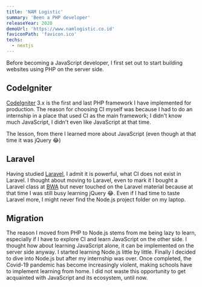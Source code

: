 ```yaml
---
title: 'NAM Logistic'
summary: 'Been a PHP developer'
releaseYear: 2020
demoUrl: 'https://www.namlogistic.co.id'
faviconPath: 'favicon.ico'
techs:
  - nextjs
---
```


Before becoming a JavaScript developer, I first set out to start building websites using PHP on the server side.

## CodeIgniter

[CodeIgniter](https://codeigniter.com/) 3.x is the first and last PHP framework I have implemented for production. The reason for choosing CI myself was because I had to do an internship in a place that used CI as the main framework; I didn't know much JavaScript, I didn't even like JavaScript at that time.

The lesson, from there I learned more about JavaScript (even though at that time it was jQuery 😂)

## Laravel

Having studied [Laravel](https://laravel.com/), I admit it is powerful, what CI does not exist in Laravel. I thought about moving to Laravel, even to mark it I bought a Laravel class at [BWA](https://buildwithangga.com) but never touched on the Laravel material because at that time I was still busy learning jQuery 😂. Even if I had time to taste Laravel more, I might never find the Node.js project folder on my laptop.

## Migration

The reason I moved from PHP to Node.js stems from me being lazy to learn, especially if I have to explore CI and learn JavaScript on the other side. I thought how about learning JavaScript alone, it can be implemented on the server side anyway. I started learning Node.js little by little. Finally I decided to dive into Node.js but after my internship was over. Once completed, the Covid-19 pandemic has become increasingly violent, making schools have to implement learning from home. I did not waste this opportunity to get acquainted with JavaScript and its ecosystem, until now.
